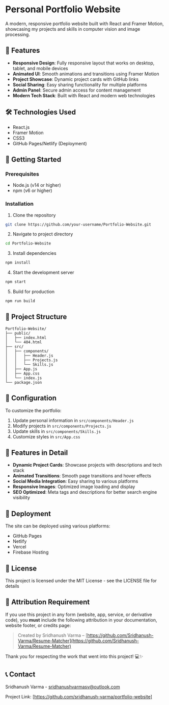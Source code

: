 # Personal Portfolio Website

A modern, responsive portfolio website built with React and Framer Motion, showcasing my projects and skills in computer vision and image processing.

## 🌟 Features

- **Responsive Design**: Fully responsive layout that works on desktop, tablet, and mobile devices
- **Animated UI**: Smooth animations and transitions using Framer Motion
- **Project Showcase**: Dynamic project cards with GitHub links
- **Social Sharing**: Easy sharing functionality for multiple platforms
- **Admin Panel**: Secure admin access for content management
- **Modern Tech Stack**: Built with React and modern web technologies

## 🛠️ Technologies Used

- React.js
- Framer Motion
- CSS3
- GitHub Pages/Netlify (Deployment)

## 🚀 Getting Started

### Prerequisites

- Node.js (v14 or higher)
- npm (v6 or higher)

### Installation

1. Clone the repository
```bash
git clone https://github.com/your-username/Portfolio-Website.git
```

2. Navigate to project directory
```bash
cd Portfolio-Website
```

3. Install dependencies
```bash
npm install
```

4. Start the development server
```bash
npm start
```

5. Build for production
```bash
npm run build
```

## 📂 Project Structure

```
Portfolio-Website/
├── public/
│   ├── index.html
│   └── 404.html
├── src/
│   ├── components/
│   │   ├── Header.js
│   │   ├── Projects.js
│   │   └── Skills.js
│   ├── App.js
│   ├── App.css
│   └── index.js
└── package.json
```

## 🔧 Configuration

To customize the portfolio:

1. Update personal information in `src/components/Header.js`
2. Modify projects in `src/components/Projects.js`
3. Update skills in `src/components/Skills.js`
4. Customize styles in `src/App.css`

## 📱 Features in Detail

- **Dynamic Project Cards**: Showcase projects with descriptions and tech stack
- **Animated Transitions**: Smooth page transitions and hover effects
- **Social Media Integration**: Easy sharing to various platforms
- **Responsive Images**: Optimized image loading and display
- **SEO Optimized**: Meta tags and descriptions for better search engine visibility

## 🚀 Deployment

The site can be deployed using various platforms:

- GitHub Pages
- Netlify
- Vercel
- Firebase Hosting

## 📄 License

This project is licensed under the MIT License - see the LICENSE file for details

## 📢 Attribution Requirement

If you use this project in any form (website, app, service, or derivative code), you **must** include the following attribution in your documentation, website footer, or credits page:

> Created by Sridhanush Varma – [https://github.com/Sridhanush-Varma/Resume-Matcher](https://github.com/Sridhanush-Varma/Resume-Matcher)

Thank you for respecting the work that went into this project! 💻✨


## 📞 Contact

Sridhanush Varma - sridhanushvarmasv@outlook.com

Project Link: [https://github.com/sridhanush-varma/portfolio-website]
